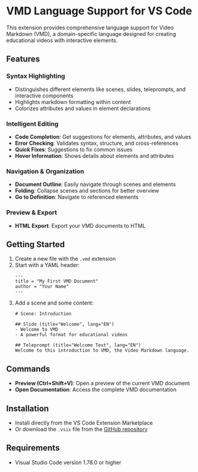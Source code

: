# VMD Language Support for VS Code

This extension provides comprehensive language support for Video Markdown (VMD), a domain-specific language designed for creating educational videos with interactive elements.

## Features

### Syntax Highlighting
- Distinguishes different elements like scenes, slides, teleprompts, and interactive components
- Highlights markdown formatting within content
- Colorizes attributes and values in element declarations

### Intelligent Editing
- **Code Completion**: Get suggestions for elements, attributes, and values
- **Error Checking**: Validates syntax, structure, and cross-references
- **Quick Fixes**: Suggestions to fix common issues
- **Hover Information**: Shows details about elements and attributes

### Navigation & Organization
- **Document Outline**: Easily navigate through scenes and elements
- **Folding**: Collapse scenes and sections for better overview
- **Go to Definition**: Navigate to referenced elements

### Preview & Export
- **HTML Export**: Export your VMD documents to HTML


## Getting Started

1. Create a new file with the `.vmd` extension
2. Start with a YAML header:
   ```
   ---
   title = "My First VMD Document"
   author = "Your Name"
   ---
   ```
3. Add a scene and some content:
   ```
   # Scene: Introduction
   
   ## Slide (title="Welcome", lang="EN")
   - Welcome to VMD
   - A powerful format for educational videos
   
   ## Teleprompt (title="Welcome Text", lang="EN")
   Welcome to this introduction to VMD, the Video Markdown language.
   ```

## Commands

- **Preview (Ctrl+Shift+V)**: Open a preview of the current VMD document
- **Open Documentation**: Access the complete VMD documentation

## Installation

- Install directly from the VS Code Extension Marketplace
- Or download the `.vsix` file from the [GitHub repository](https://github.com/LEXTR0N/Video-Markdown.git)

## Requirements

- Visual Studio Code version 1.78.0 or higher

